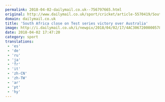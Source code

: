 ```yaml
---
permalink: 2018-04-02-dailymail.co.uk--756797665.html
original: http://www.dailymail.co.uk/sport/cricket/article-5570419/South-Africa-close-Test-series-victory-Australia.html?ITO=1490&ns_mchannel=rss&ns_campaign=1490
domain: dailymail.co.uk
title: 'South Africa close on Test series victory over Australia'
image: http://i.dailymail.co.uk/i/newpix/2018/04/02/17/4AC3067200000578-0-image-a-6_1522688237154.jpg
date: 2018-04-02 17:47:20
category: sport
translations: 
 - 'es'
 - 'de'
 - 'ru'
 - 'ja'
 - 'fr'
 - 'it'
 - 'zh-CN'
 - 'zh-TW'
 - 'ar'
 - 'pt'
 - 'hy'
---
```


